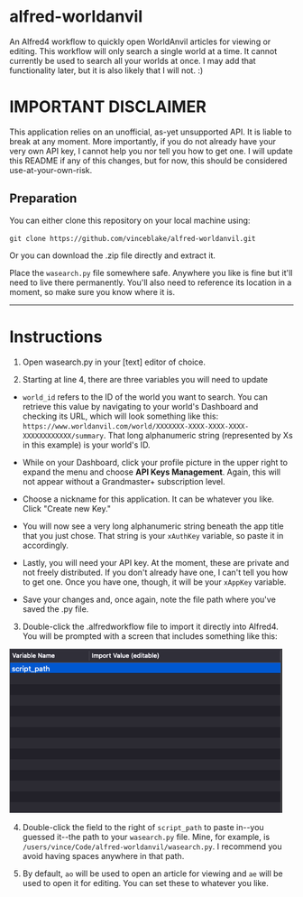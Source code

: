 # alfred-worldanvil
An Alfred4 workflow to quickly open WorldAnvil articles for viewing or editing. This workflow will only search a single world at a time. It cannot currently be used to search all your worlds at once. I may add that functionality later, but it is also likely that I will not. :)

# IMPORTANT DISCLAIMER
This application relies on an unofficial, as-yet unsupported API. It is liable to break at any moment. More importantly, if you do not already have your very own API key, I cannot help you nor tell you how to get one. I will update this README if any of this changes, but for now, this should be considered use-at-your-own-risk. 

## Preparation
You can either clone this repository on your local machine using:

`git clone https://github.com/vinceblake/alfred-worldanvil.git`

Or you can download the .zip file directly and extract it. 

Place the `wasearch.py` file somewhere safe. Anywhere you like is fine but it'll need to live there permanently. You'll also need to reference its location in a moment, so make sure you know where it is.

---

# Instructions
1. Open wasearch.py in your [text] editor of choice. 


2. Starting at line 4, there are three variables you will need to update

  * `world_id` refers to the ID of the world you want to search. You can retrieve this value by navigating to your world's Dashboard and checking its URL, which will look something like this: `https://www.worldanvil.com/world/XXXXXXX-XXXX-XXXX-XXXX-XXXXXXXXXXXX/summary`. That long alphanumeric string (represented by Xs in this example) is your world's ID. 

  * While on your Dashboard, click your profile picture in the upper right to expand the menu and choose **API Keys Management**. Again, this will not appear without a Grandmaster+ subscription level.

  * Choose a nickname for this application. It can be whatever you like. Click "Create new Key."

  * You will now see a very long alphanumeric string beneath the app title that you just chose. That string is your `xAuthKey` variable, so paste it in accordingly.

  * Lastly, you will need your API key. At the moment, these are private and not freely distributed. If you don't already have one, I can't tell you how to get one. Once you have one, though, it will be your `xAppKey` variable. 

  * Save your changes and, once again, note the file path where you've saved the .py file.

3. Double-click the .alfredworkflow file to import it directly into Alfred4. You will be prompted with a screen that includes something like this:

  ![img](https://github.com/vinceblake/alfred-worldanvil/blob/main/script_path.png)

4. Double-click the field to the right of `script_path` to paste in--you guessed it--the path to your `wasearch.py` file. Mine, for example, is `/users/vince/Code/alfred-worldanvil/wasearch.py`. I recommend you avoid having spaces anywhere in that path.

5. By default, `ao` will be used to open an article for viewing and `ae` will be used to open it for editing. You can set these to whatever you like. 
